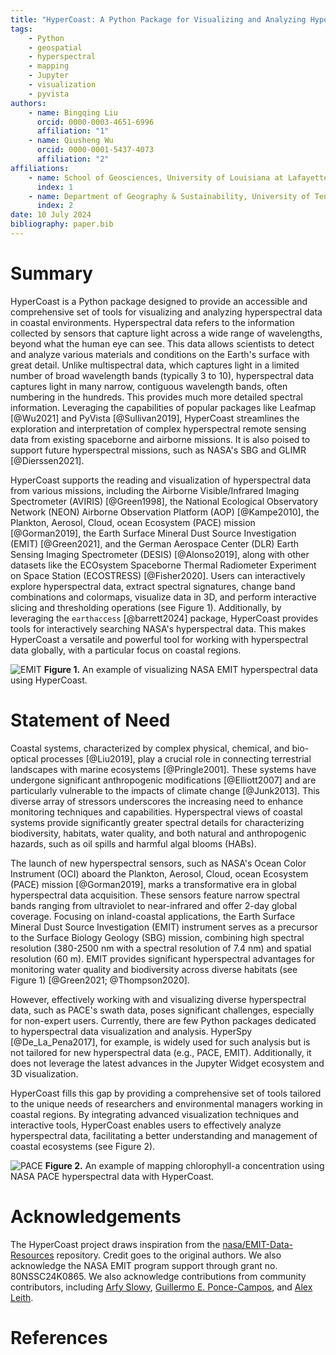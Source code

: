 ```yaml
---
title: "HyperCoast: A Python Package for Visualizing and Analyzing Hyperspectral Data in Coastal Environments"
tags:
    - Python
    - geospatial
    - hyperspectral
    - mapping
    - Jupyter
    - visualization
    - pyvista
authors:
    - name: Bingqing Liu
      orcid: 0000-0003-4651-6996
      affiliation: "1"
    - name: Qiusheng Wu
      orcid: 0000-0001-5437-4073
      affiliation: "2"
affiliations:
    - name: School of Geosciences, University of Louisiana at Lafayette, Lafayette, LA 70504, United States
      index: 1
    - name: Department of Geography & Sustainability, University of Tennessee, Knoxville, TN 37996, United States
      index: 2
date: 10 July 2024
bibliography: paper.bib
---
```


# Summary

HyperCoast is a Python package designed to provide an accessible and comprehensive set of tools for visualizing and analyzing hyperspectral data in coastal environments. Hyperspectral data refers to the information collected by sensors that capture light across a wide range of wavelengths, beyond what the human eye can see. This data allows scientists to detect and analyze various materials and conditions on the Earth's surface with great detail. Unlike multispectral data, which captures light in a limited number of broad wavelength bands (typically 3 to 10), hyperspectral data captures light in many narrow, contiguous wavelength bands, often numbering in the hundreds. This provides much more detailed spectral information. Leveraging the capabilities of popular packages like Leafmap [@Wu2021] and PyVista [@Sullivan2019], HyperCoast streamlines the exploration and interpretation of complex hyperspectral remote sensing data from existing spaceborne and airborne missions. It is also poised to support future hyperspectral missions, such as NASA's SBG and GLIMR [@Dierssen2021].

HyperCoast supports the reading and visualization of hyperspectral data from various missions, including the Airborne Visible/Infrared Imaging Spectrometer (AVIRIS) [@Green1998], the National Ecological Observatory Network (NEON) Airborne Observation Platform (AOP) [@Kampe2010], the Plankton, Aerosol, Cloud, ocean Ecosystem (PACE) mission [@Gorman2019], the Earth Surface Mineral Dust Source Investigation (EMIT) [@Green2021], and the German Aerospace Center (DLR) Earth Sensing Imaging Spectrometer (DESIS) [@Alonso2019], along with other datasets like the ECOsystem Spaceborne Thermal Radiometer Experiment on Space Station (ECOSTRESS) [@Fisher2020]. Users can interactively explore hyperspectral data, extract spectral signatures, change band combinations and colormaps, visualize data in 3D, and perform interactive slicing and thresholding operations (see Figure 1). Additionally, by leveraging the `earthaccess` [@barrett2024] package, HyperCoast provides tools for interactively searching NASA's hyperspectral data. This makes HyperCoast a versatile and powerful tool for working with hyperspectral data globally, with a particular focus on coastal regions.

![EMIT](https://assets.gishub.org/images/EMIT-demo.png)
**Figure 1.** An example of visualizing NASA EMIT hyperspectral data using HyperCoast.

# Statement of Need

Coastal systems, characterized by complex physical, chemical, and bio-optical processes [@Liu2019], play a crucial role in connecting terrestrial landscapes with marine ecosystems [@Pringle2001]. These systems have undergone significant anthropogenic modifications [@Elliott2007] and are particularly vulnerable to the impacts of climate change [@Junk2013]. This diverse array of stressors underscores the increasing need to enhance monitoring techniques and capabilities. Hyperspectral views of coastal systems provide significantly greater spectral details for characterizing biodiversity, habitats, water quality, and both natural and anthropogenic hazards, such as oil spills and harmful algal blooms (HABs).

The launch of new hyperspectral sensors, such as NASA's Ocean Color Instrument (OCI) aboard the Plankton, Aerosol, Cloud, ocean Ecosystem (PACE) mission [@Gorman2019], marks a transformative era in global hyperspectral data acquisition. These sensors feature narrow spectral bands ranging from ultraviolet to near-infrared and offer 2-day global coverage. Focusing on inland-coastal applications, the Earth Surface Mineral Dust Source Investigation (EMIT) instrument serves as a precursor to the Surface Biology Geology (SBG) mission, combining high spectral resolution (380-2500 nm with a spectral resolution of 7.4 nm) and spatial resolution (60 m). EMIT provides significant hyperspectral advantages for monitoring water quality and biodiversity across diverse habitats (see Figure 1) [@Green2021; @Thompson2020].

However, effectively working with and visualizing diverse hyperspectral data, such as PACE's swath data, poses significant challenges, especially for non-expert users. Currently, there are few Python packages dedicated to hyperspectral data visualization and analysis. HyperSpy [@De_La_Pena2017], for example, is widely used for such analysis but is not tailored for new hyperspectral data (e.g., PACE, EMIT). Additionally, it does not leverage the latest advances in the Jupyter Widget ecosystem and 3D visualization.

HyperCoast fills this gap by providing a comprehensive set of tools tailored to the unique needs of researchers and environmental managers working in coastal regions. By integrating advanced visualization techniques and interactive tools, HyperCoast enables users to effectively analyze hyperspectral data, facilitating a better understanding and management of coastal ecosystems (see Figure 2).

![PACE](https://assets.gishub.org/images/PACE-demo.png)
**Figure 2.** An example of mapping chlorophyll-a concentration using NASA PACE hyperspectral data with HyperCoast.

# Acknowledgements

The HyperCoast project draws inspiration from the [nasa/EMIT-Data-Resources](https://github.com/nasa/EMIT-Data-Resources) repository. Credit goes to the original authors. We also acknowledge the NASA EMIT program support through grant no. 80NSSC24K0865. We also acknowledge contributions from community contributors, including [Arfy Slowy](https://github.com/slowy07), [Guillermo E. Ponce-Campos](https://github.com/gponce-ars), and [Alex Leith](https://github.com/alexgleith).

# References
